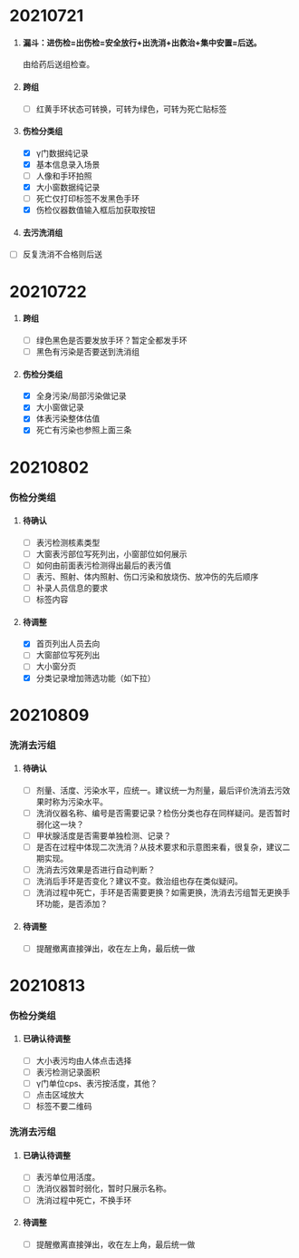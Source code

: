 # 20210721

1. #### 漏斗：进伤检=出伤检=安全放行+出洗消+出救治+集中安置=后送。

   由给药后送组检查。

2. #### 跨组

   - [ ] 红黄手环状态可转换，可转为绿色，可转为死亡贴标签

3. #### 伤检分类组

   - [x] γ门数据纯记录
   - [x] 基本信息录入场景
   - [ ] 人像和手环拍照
   - [x] 大小窗数据纯记录
   - [ ] 死亡仅打印标签不发黑色手环
   - [x] 伤检仪器数值输入框后加获取按钮

4. #### 去污洗消组

- [ ] 反复洗消不合格则后送



# 20210722

1. #### 跨组

   - [ ] 绿色黑色是否要发放手环？暂定全都发手环
   - [ ] 黑色有污染是否要送到洗消组

2. #### 伤检分类组

   - [x] 全身污染/局部污染做记录
   - [x] 大小窗做记录
   - [x] 体表污染整体估值
   - [x] 死亡有污染也参照上面三条

# 20210802

### 伤检分类组

1. #### 待确认

   - [ ] 表污检测核素类型
   - [ ] 大窗表污部位写死列出，小窗部位如何展示
   - [ ] 如何由前面表污检测得出最后的表污值
   - [ ] 表污、照射、体内照射、伤口污染和放烧伤、放冲伤的先后顺序
   - [ ] 补录人员信息的要求
   - [ ] 标签内容

2. #### 待调整

   - [x] 首页列出人员去向
   - [ ] 大窗部位写死列出
   - [ ] 大小窗分页
   - [x] 分类记录增加筛选功能（如下拉）

# 20210809

### 洗消去污组

1. #### 待确认

   - [ ] 剂量、活度、污染水平，应统一。建议统一为剂量，最后评价洗消去污效果时称为污染水平。
   - [ ] 洗消仪器名称、编号是否需要记录？检伤分类也存在同样疑问。是否暂时弱化这一块？
   - [ ] 甲状腺活度是否需要单独检测、记录？
   - [ ] 是否在过程中体现二次洗消？从技术要求和示意图来看，很复杂，建议二期实现。
   - [ ] 洗消去污效果是否进行自动判断？
   - [ ] 洗消后手环是否变化？建议不变。救治组也存在类似疑问。
   - [ ] 洗消过程中死亡，手环是否需要更换？如需更换，洗消去污组暂无更换手环功能，是否添加？

2. #### 待调整

   - [ ] 提醒撤离直接弹出，收在左上角，最后统一做

# 20210813

### 伤检分类组

1. #### 已确认待调整

   - [ ] 大小表污均由人体点击选择
   - [ ] 表污检测记录面积
   - [ ] γ门单位cps、表污按活度，其他？
   - [ ] 点击区域放大
   - [ ] 标签不要二维码

### 洗消去污组

1. #### 已确认待调整

   - [ ] 表污单位用活度。
   - [ ] 洗消仪器暂时弱化，暂时只展示名称。
   - [ ] 洗消过程中死亡，不换手环

2. #### 待调整

   - [ ] 提醒撤离直接弹出，收在左上角，最后统一做